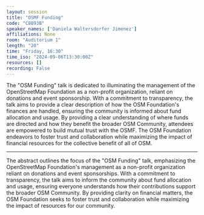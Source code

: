 ```yaml
---
layout: session
title: "OSMF Funding"
code: "C8B93B"
speaker_names: ['Daniela Waltersdorfer Jimenez']
affiliations: None
room: "Auditorium 1"
length: "20"
time: "Friday, 16:30"
time_iso: "2024-09-06T13:30:00Z"
resources: []
recording: False
---
```


The &#34;OSM Funding&#34; talk is dedicated to illuminating the management of the OpenStreetMap Foundation as a non-profit organization, reliant on donations and event sponsorship. With a commitment to transparency, the talk aims to provide a clear description of how the OSM Foundation's finances are handled, ensuring the community is informed about fund allocation and usage. By providing a clear understanding of where funds are directed and how they benefit the broader OSM Community, attendees are empowered to build mutual trust with the OSMF. The OSM Foundation endeavors to foster trust and collaboration while maximizing the impact of financial resources for the collective benefit of all of OSM.

<hr>

The abstract outlines the focus of the &#34;OSM Funding&#34; talk, emphasizing the OpenStreetMap Foundation's management as a non-profit organization reliant on donations and event sponsorships. With a commitment to transparency, the talk aims to inform the community about fund allocation and usage, ensuring everyone understands how their contributions support the broader OSM Community. By providing clarity on financial matters, the OSM Foundation seeks to foster trust and collaboration while maximizing the impact of resources for our community.

